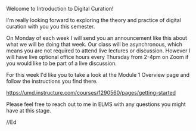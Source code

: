 Welcome to Introduction to Digital Curation!

I'm really looking forward to exploring the theory and practice of digital
curation with you you this semester.

On Monday of each week I will send you an announcement like this about what we
will be doing that week. Our class will be asynchronous, which means you are not
required to attend live lectures or discussion. However I will have live
optional office hours every Thursday from 2-4pm on Zoom if you would like to be
part of a live discussion.

For this week I'd like you to take a look at the Module 1 Overview page and
follow the instructions you find there.

https://umd.instructure.com/courses/1290560/pages/getting-started

Please feel free to reach out to me in ELMS with any questions you might have at
this stage.

//Ed
